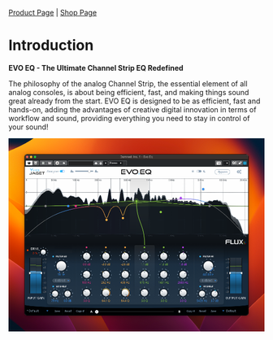[Product Page](https://www.flux.audio/project/evo-channel/) 
| [Shop Page](https://shop.flux.audio/en_US/products/evo-channel)

# Introduction

**EVO EQ - The Ultimate Channel Strip EQ Redefined**

The philosophy of the analog Channel Strip, the essential element of all analog consoles, is about being
efficient, fast, and making things sound great already from the start. EVO EQ is designed to be as efficient,
fast and hands-on, adding the advantages of creative digital innovation in terms of workflow and sound,
providing everything you need to stay in control of your sound!

![](include/evoEQ.png)